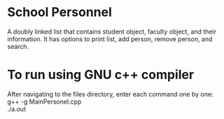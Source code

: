 # School Personnel
A doubly linked list that contains student object, faculty object, and their information. It has options to print list, add person, remove person, and search.

# To run using GNU c++ compiler
After navigating to the files directory, enter each command one by one:<br />
g++ -g MainPersonel.cpp<br />
./a.out
 
